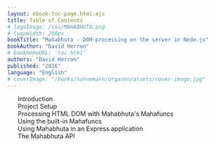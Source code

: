 ```yaml
---
layout: ebook-toc-page.html.ejs
title: Table of Contents
# logoImage: /css/MAHABHUTA.png
# logoWidth: 200px
bookTitle: "Mahabhuta - DOM-processing on the server in Node.js"
bookAuthor: "David Herron"
# bookHomeURL: 'toc.html'
authors: "David Herron"
published: "2016"
language: "English"
# coverImage: "/books/hahnemann/organon/assets/cover-image.jpg"
---
```


<!--

OUTLINE -

Introduction -- why and what

Walk through an example -- set up Partial, External Links, etc and show 
   the processing of a useful HTML page.  This will refer to more in-depth
   documentation later.

Project set-up -- Installing modules, configuration

Processing HTML with MahafuncArray's containing Mahafuncs -- The processing of
    HTML in Mahabhuta focusing on MahafuncArray's.  Start with a single level
    MahafuncArray.  Later progress to nested setups.

Mahafuncs -- Go over each type of Mahafunc

Plugins -- Setting up a Mahabhuta Plugin

List of Plugins -- For each "official" plugin, go over how to use it

Express or other app frameworks -- Use ExpressJS as an example of integrating
    Mahabhuta into a server-side framework.

-->

<nav epub:type="toc" id="toc">
<ol type="1" start="1">
    <li><a href="introduction.html" id="introduction">Introduction</a></li>
    <li><a href="quickstart.html" id="quickstart"></a></li>
    <li><a href="project-setup.html" id="project-setup">Project Setup</a></li>
    <li><a href="processing.html" id="processing">Processing HTML DOM with Mahabhuta's Mahafuncs</a></li>
    <li><a href="built-in.html" id="built-in">Using the built-in Mahafuncs</a></li>
    <li><a href="express.html" id="built-in">Using Mahabhuta in an Express application</a></li>
    <li><a href="api.html" id="api">The Mahabhuta API</a></li>
</ol>
</nav>
